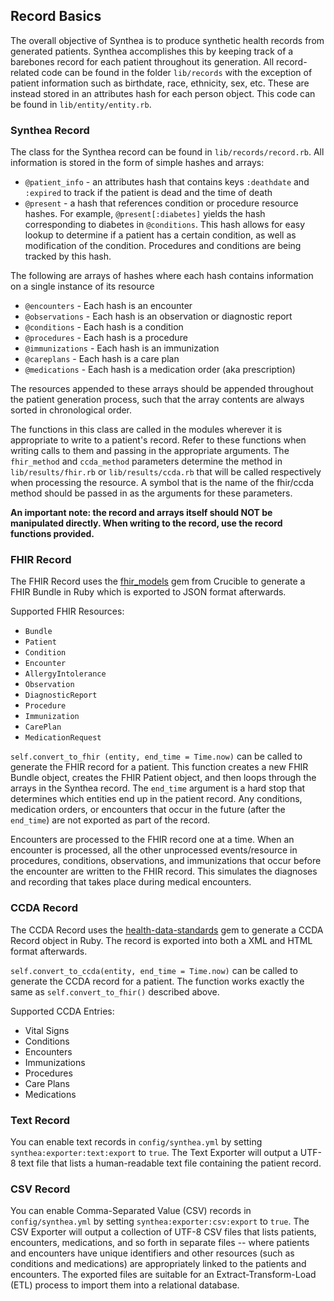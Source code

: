 ## Record Basics
The overall objective of Synthea is to produce synthetic health records from generated patients. Synthea accomplishes this by keeping track of a barebones record for each patient throughout its generation. All record-related code can be found in the folder `lib/records` with the exception of patient information such as birthdate, race, ethnicity, sex, etc. These are instead stored in an attributes hash for each person object. This code can be found in `lib/entity/entity.rb`.

### Synthea Record
The class for the Synthea record can be found in `lib/records/record.rb`. All information is stored in the form of simple hashes and arrays:

* `@patient_info` - an attributes hash that contains keys `:deathdate` and `:expired` to track if the patient is dead and the time of death
* `@present` - a hash that references condition or procedure resource hashes. For example, `@present[:diabetes]` yields the hash corresponding to diabetes in `@conditions`. This hash allows for easy lookup to determine if a patient has a certain condition, as well as modification of the condition. Procedures and conditions are being tracked by this hash.

The following are arrays of hashes where each hash contains information on a single instance of its resource
* `@encounters` - Each hash is an encounter
* `@observations` - Each hash is an observation or diagnostic report
* `@conditions` - Each hash is a condition
* `@procedures` - Each hash is a procedure
* `@immunizations` - Each hash is an immunization
* `@careplans` - Each hash is a care plan
* `@medications` - Each hash is a medication order (aka prescription)

The resources appended to these arrays should be appended throughout the patient generation process, such that the array contents are always sorted in chronological order.

The functions in this class are called in the modules wherever it is appropriate to write to a patient's record. Refer to these functions when writing calls to them and passing in the appropriate arguments. The `fhir_method` and `ccda_method` parameters determine the method in `lib/results/fhir.rb` or `lib/results/ccda.rb` that will be called respectively when processing the resource. A symbol that is the name of the fhir/ccda method should be passed in as the arguments for these parameters.

**An important note: the record and arrays itself should NOT be manipulated directly. When writing to the record, use the record functions provided.**

### FHIR Record

The FHIR Record uses the [fhir_models](https://github.com/fhir-crucible/fhir_models) gem from Crucible to generate a FHIR Bundle in Ruby which is exported to JSON format afterwards.

Supported FHIR Resources:
- `Bundle`
- `Patient`
- `Condition`
- `Encounter`
- `AllergyIntolerance`
- `Observation`
- `DiagnosticReport`
- `Procedure`
- `Immunization`
- `CarePlan`
- `MedicationRequest`


`self.convert_to_fhir (entity, end_time = Time.now)` can be called to generate the FHIR record for a patient. This function creates a new FHIR Bundle object, creates the FHIR Patient object, and then loops through the arrays in the Synthea record. The `end_time` argument is a hard stop that determines which entities end up in the patient record. Any conditions, medication orders, or encounters that occur in the future (after the `end_time`) are not exported as part of the record.

Encounters are processed to the FHIR record one at a time. When an encounter is processed, all the other unprocessed events/resource in procedures, conditions, observations, and immunizations that occur before the encounter are written to the FHIR record. This simulates the diagnoses and recording that takes place during medical encounters. 

### CCDA Record
The CCDA Record uses the [health-data-standards](https://github.com/projectcypress/health-data-standards) gem to generate a CCDA Record object in Ruby. The record is exported into both a XML and HTML format afterwards.

`self.convert_to_ccda(entity, end_time = Time.now)` can be called to generate the CCDA record for a patient. The function works exactly the same as `self.convert_to_fhir()` described above.

Supported CCDA Entries:
 - Vital Signs
 - Conditions
 - Encounters
 - Immunizations
 - Procedures
 - Care Plans
 - Medications

### Text Record
You can enable text records in `config/synthea.yml` by setting `synthea:exporter:text:export` to `true`. The Text Exporter will output a UTF-8 text file that lists a human-readable text file containing the patient record.

### CSV Record
You can enable Comma-Separated Value (CSV) records in `config/synthea.yml` by setting `synthea:exporter:csv:export` to `true`. The CSV Exporter will output a collection of UTF-8 CSV files that lists patients, encounters, medications, and so forth in separate files -- where patients and encounters have unique identifiers and other resources (such as conditions and medications) are appropriately linked to the patients and encounters. The exported files are suitable for an Extract-Transform-Load (ETL) process to import them into a relational database.
